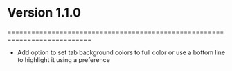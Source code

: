 # Version 1.1.0
===========================================================================

* Add option to set tab background colors to full color or use a bottom line to highlight it using a preference
